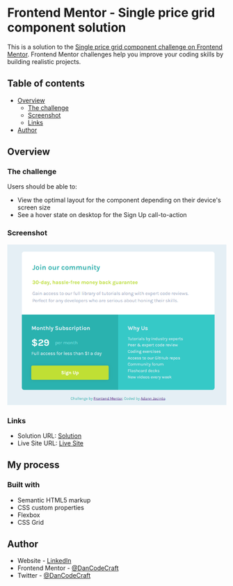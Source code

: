 # Frontend Mentor - Single price grid component solution

This is a solution to the [Single price grid component challenge on Frontend Mentor](https://www.frontendmentor.io/challenges/single-price-grid-component-5ce41129d0ff452fec5abbbc). Frontend Mentor challenges help you improve your coding skills by building realistic projects.

## Table of contents

- [Overview](#overview)
  - [The challenge](#the-challenge)
  - [Screenshot](#screenshot)
  - [Links](#links)
- [Author](#author)

## Overview

### The challenge

Users should be able to:

- View the optimal layout for the component depending on their device's screen size
- See a hover state on desktop for the Sign Up call-to-action

### Screenshot

![](./images/PriceGrid_ScreenShot.png)

### Links

- Solution URL: [Solution](https://github.com/DanCodeCraft/FEM-PriceComponent)
- Live Site URL: [Live Site](https://fem-price-component-woad.vercel.app/)

## My process

### Built with

- Semantic HTML5 markup
- CSS custom properties
- Flexbox
- CSS Grid

## Author

- Website - [LinkedIn](https://www.linkedin.com/in/adannjacinto/)
- Frontend Mentor - [@DanCodeCraft](https://www.frontendmentor.io/profile/DanCodeCraft)
- Twitter - [@DanCodeCraft](https://www.twitter.com/DanCodeCraft)
